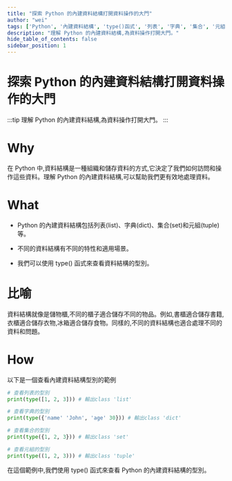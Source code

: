 ```yaml
---
title: "探索 Python 的內建資料結構打開資料操作的大門"
author: "wei"
tags: ['Python', '內建資料結構', 'type()函式', '列表', '字典', '集合', '元組']
description: "理解 Python 的內建資料結構,為資料操作打開大門。"
hide_table_of_contents: false
sidebar_position: 1
---
```


# 探索 Python 的內建資料結構打開資料操作的大門

:::tip
理解 Python 的內建資料結構,為資料操作打開大門。
:::

# Why

在 Python 中,資料結構是一種組織和儲存資料的方式,它決定了我們如何訪問和操作這些資料。理解 Python 的內建資料結構,可以幫助我們更有效地處理資料。

# What

- Python 的內建資料結構包括列表(list)、字典(dict)、集合(set)和元組(tuple)等。

- 不同的資料結構有不同的特性和適用場景。

- 我們可以使用 type() 函式來查看資料結構的型別。

# 比喻

資料結構就像是儲物櫃,不同的櫃子適合儲存不同的物品。例如,書櫃適合儲存書籍,衣櫃適合儲存衣物,冰箱適合儲存食物。同樣的,不同的資料結構也適合處理不同的資料和問題。

# How

以下是一個查看內建資料結構型別的範例

```python
# 查看列表的型別
print(type([1, 2, 3])) # 輸出class 'list'

# 查看字典的型別
print(type({'name' 'John', 'age' 30})) # 輸出class 'dict'

# 查看集合的型別
print(type({1, 2, 3})) # 輸出class 'set'

# 查看元組的型別
print(type((1, 2, 3))) # 輸出class 'tuple'
```


在這個範例中,我們使用 type() 函式來查看 Python 的內建資料結構的型別。

